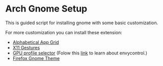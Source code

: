 # Arch Gnome Setup

This is guided script for installing gnome with some basic customization.

For more customization you can install these extension:

 - [Alphabetical App Grid](https://extensions.gnome.org/extension/4269/alphabetical-app-grid/)
 - [X11 Gestures](https://extensions.gnome.org/extension/4033/x11-gestures/)
 - [GPU profile selector](https://extensions.gnome.org/extension/5009/gpu-profile-selector/)
(Folow this [link](https://github.com/bayasdev/envycontrol) to learn about envycontrol.)
 - [Firefox Gnome Theme](https://github.com/rafaelmardojai/firefox-gnome-theme#one-command-install-with-curl)